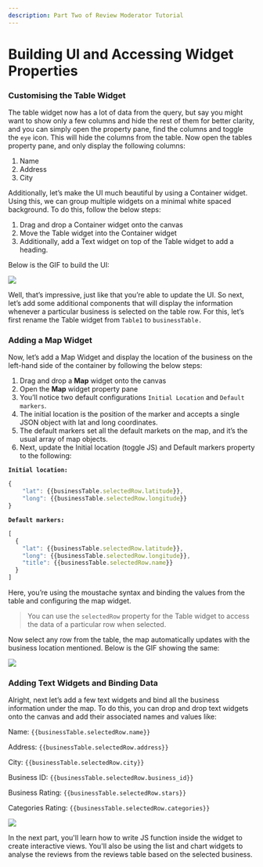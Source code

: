 ```yaml
---
description: Part Two of Review Moderator Tutorial
---
```


# Building UI and Accessing Widget Properties

### Customising the Table Widget

The table widget now has a lot of data from the query, but say you might want to show only a few columns and hide the rest of them for better clarity, and you can simply open the property pane, find the columns and toggle the `eye` icon. This will hide the columns from the table. Now open the tables property pane, and only display the following columns:

1. Name
2. Address
3. City

Additionally, let’s make the UI much beautiful by using a Container widget. Using this, we can group multiple widgets on a minimal white spaced background. To do this, follow the below steps:

1. Drag and drop a Container widget onto the canvas
2. Move the Table widget into the Container widget
3. Additionally, add a Text widget on top of the Table widget to add a heading.

Below is the GIF to build the UI:

![](https://lh5.googleusercontent.com/uavbi64o75sNEAHxGBC7LhBT50q2OXPz6H0z47-Ul9JgHFMy4f07l3EhctQ3F-0-9hyIfbqPXsp0X-fuiot-DwCeewalDbMLr_WqL6Gx7i9p6VYWo78kqHCLCbqbYPew2repqAE4)

Well, that’s impressive, just like that you’re able to update the UI. So next, let’s add some additional components that will display the information whenever a particular business is selected on the table row. For this, let’s first rename the Table widget from `Table1` to `businessTable.`

### Adding a Map Widget

Now, let’s add a Map Widget and display the location of the business on the left-hand side of the container by following the below steps:

1. Drag and drop a **Map** widget onto the canvas
2. Open the **Map** widget property pane
3. You’ll notice two default configurations `Initial Location` and `Default markers`.
4. The initial location is the position of the marker and accepts a single JSON object with lat and long coordinates.
5. The default markers set all the default markets on the map, and it’s the usual array of map objects.
6. Next, update the Initial location \(toggle JS\) and Default markers property to the following:

**`Initial location:`**

```javascript
{
    "lat": {{businessTable.selectedRow.latitude}},
    "long": {{businessTable.selectedRow.longitude}}
}
```

**`Default markers:`**

```javascript
[
  {
    "lat": {{businessTable.selectedRow.latitude}},
    "long": {{businessTable.selectedRow.longitude}},
    "title": {{businessTable.selectedRow.name}}
  }
]
```

Here, you’re using the moustache syntax and binding the values from the table and configuring the map widget.

> You can use the `selectedRow` property for the Table widget to access the data of a particular row when selected.


Now select any row from the table, the map automatically updates with the business location mentioned. Below is the GIF showing the same:

![](https://lh4.googleusercontent.com/I5woXYW_T37FpytigD2VnlsoWfAWqzWThiqV8LW5ed5rRDxelKlcpIXjoBZQpvOc5QVd4nsDL65uOwuArgVlpW21VnQvv9xwljZ5GgCKT6xwX4cyL2k5NrYyc-NbIe7XA6Ug76vp)

### Adding Text Widgets and Binding Data

Alright, next let’s add a few text widgets and bind all the business information under the map. To do this, you can drop and drop text widgets onto the canvas and add their associated names and values like:

Name: `{{businessTable.selectedRow.name}}`

Address: `{{businessTable.selectedRow.address}}`

City: `{{businessTable.selectedRow.city}}`

Business ID: `{{businessTable.selectedRow.business_id}}`

Business Rating: `{{businessTable.selectedRow.stars}}`

Categories Rating: `{{businessTable.selectedRow.categories}}`

![](https://lh6.googleusercontent.com/djLe2OB_2ReB6rgUXqd9uc8riGkR848FHB98zn7gzrP5eH2fluy3SBrsuisxU2QJ5Iq_ihhIuwi_rL01xMmTZwUt8Zxo-NyjQpez1WiJW1lp-IoYgCFyFcuoGqJfV1bfQKYuiGsa)

In the next part, you'll learn how to write JS function inside the widget to create interactive views. You'll also be using the list and chart widgets to analyse the reviews from the reviews table based on the selected business.

